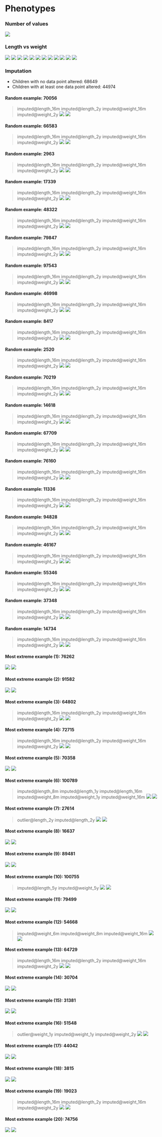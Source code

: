 # Phenotypes
### Number of values
![](plots/n.png)
### Length vs weight
![](plots/length_weight_1.png)
![](plots/length_weight_2.png)
![](plots/length_weight_3.png)
![](plots/length_weight_4.png)
![](plots/length_weight_5.png)
![](plots/length_weight_6.png)
![](plots/length_weight_7.png)
![](plots/length_weight_8.png)
![](plots/length_weight_9.png)
![](plots/length_weight_10.png)
![](plots/length_weight_11.png)
![](plots/length_weight_12.png)
### Imputation
- Children with no data point altered: 68649
- Children with at least one data point altered: 44974
#### Random example: 70056
> imputed@length_16m imputed@length_2y imputed@weight_16m imputed@weight_2y
![](plots/70056_length.png)
![](plots/70056_weight.png)
#### Random example: 66583
> imputed@length_16m imputed@length_2y imputed@weight_16m imputed@weight_2y
![](plots/66583_length.png)
![](plots/66583_weight.png)
#### Random example: 2963
> imputed@length_16m imputed@length_2y imputed@weight_16m imputed@weight_2y
![](plots/2963_length.png)
![](plots/2963_weight.png)
#### Random example: 17339
> imputed@length_16m imputed@length_2y imputed@weight_16m imputed@weight_2y
![](plots/17339_length.png)
![](plots/17339_weight.png)
#### Random example: 48322
> imputed@length_16m imputed@length_2y imputed@weight_16m imputed@weight_2y
![](plots/48322_length.png)
![](plots/48322_weight.png)
#### Random example: 79847
> imputed@length_16m imputed@length_2y imputed@weight_16m imputed@weight_2y
![](plots/79847_length.png)
![](plots/79847_weight.png)
#### Random example: 97543
> imputed@length_16m imputed@length_2y imputed@weight_16m imputed@weight_2y
![](plots/97543_length.png)
![](plots/97543_weight.png)
#### Random example: 46998
> imputed@length_16m imputed@length_2y imputed@weight_16m imputed@weight_2y
![](plots/46998_length.png)
![](plots/46998_weight.png)
#### Random example: 8417
> imputed@length_16m imputed@length_2y imputed@weight_16m imputed@weight_2y
![](plots/8417_length.png)
![](plots/8417_weight.png)
#### Random example: 2520
> imputed@length_16m imputed@length_2y imputed@weight_16m imputed@weight_2y
![](plots/2520_length.png)
![](plots/2520_weight.png)
#### Random example: 70219
> imputed@length_16m imputed@length_2y imputed@weight_16m imputed@weight_2y
![](plots/70219_length.png)
![](plots/70219_weight.png)
#### Random example: 14618
> imputed@length_16m imputed@length_2y imputed@weight_16m imputed@weight_2y
![](plots/14618_length.png)
![](plots/14618_weight.png)
#### Random example: 67709
> imputed@length_16m imputed@length_2y imputed@weight_16m imputed@weight_2y
![](plots/67709_length.png)
![](plots/67709_weight.png)
#### Random example: 76160
> imputed@length_16m imputed@length_2y imputed@weight_16m imputed@weight_2y
![](plots/76160_length.png)
![](plots/76160_weight.png)
#### Random example: 11336
> imputed@length_16m imputed@length_2y imputed@weight_16m imputed@weight_2y
![](plots/11336_length.png)
![](plots/11336_weight.png)
#### Random example: 94828
> imputed@length_16m imputed@length_2y imputed@weight_16m imputed@weight_2y
![](plots/94828_length.png)
![](plots/94828_weight.png)
#### Random example: 46167
> imputed@length_16m imputed@length_2y imputed@weight_16m imputed@weight_2y
![](plots/46167_length.png)
![](plots/46167_weight.png)
#### Random example: 55346
> imputed@length_16m imputed@length_2y imputed@weight_16m imputed@weight_2y
![](plots/55346_length.png)
![](plots/55346_weight.png)
#### Random example: 37348
> imputed@length_16m imputed@length_2y imputed@weight_16m imputed@weight_2y
![](plots/37348_length.png)
![](plots/37348_weight.png)
#### Random example: 14734
> imputed@length_16m imputed@length_2y imputed@weight_16m imputed@weight_2y
![](plots/14734_length.png)
![](plots/14734_weight.png)
#### Most extreme example (1): 76262
> 
![](plots/76262_length.png)
![](plots/76262_weight.png)
#### Most extreme example (2): 91582
> 
![](plots/91582_length.png)
![](plots/91582_weight.png)
#### Most extreme example (3): 64802
> imputed@length_16m imputed@length_2y imputed@weight_16m imputed@weight_2y
![](plots/64802_length.png)
![](plots/64802_weight.png)
#### Most extreme example (4): 72715
> imputed@length_16m imputed@length_2y imputed@weight_16m imputed@weight_2y
![](plots/72715_length.png)
![](plots/72715_weight.png)
#### Most extreme example (5): 70358
> 
![](plots/70358_length.png)
![](plots/70358_weight.png)
#### Most extreme example (6): 100789
> imputed@length_8m imputed@length_1y imputed@length_16m imputed@weight_8m imputed@weight_1y imputed@weight_16m
![](plots/100789_length.png)
![](plots/100789_weight.png)
#### Most extreme example (7): 27614
> outlier@length_2y imputed@length_2y
![](plots/27614_length.png)
![](plots/27614_weight.png)
#### Most extreme example (8): 16637
> 
![](plots/16637_length.png)
![](plots/16637_weight.png)
#### Most extreme example (9): 89481
> 
![](plots/89481_length.png)
![](plots/89481_weight.png)
#### Most extreme example (10): 100755
> imputed@length_5y imputed@weight_5y
![](plots/100755_length.png)
![](plots/100755_weight.png)
#### Most extreme example (11): 79499
> 
![](plots/79499_length.png)
![](plots/79499_weight.png)
#### Most extreme example (12): 54668
> imputed@weight_6m imputed@weight_8m imputed@weight_16m
![](plots/54668_length.png)
![](plots/54668_weight.png)
#### Most extreme example (13): 64729
> imputed@length_16m imputed@length_2y imputed@weight_16m imputed@weight_2y
![](plots/64729_length.png)
![](plots/64729_weight.png)
#### Most extreme example (14): 30704
> 
![](plots/30704_length.png)
![](plots/30704_weight.png)
#### Most extreme example (15): 31381
> 
![](plots/31381_length.png)
![](plots/31381_weight.png)
#### Most extreme example (16): 51548
> outlier@weight_1y imputed@weight_1y imputed@weight_2y
![](plots/51548_length.png)
![](plots/51548_weight.png)
#### Most extreme example (17): 44042
> 
![](plots/44042_length.png)
![](plots/44042_weight.png)
#### Most extreme example (18): 3815
> 
![](plots/3815_length.png)
![](plots/3815_weight.png)
#### Most extreme example (19): 19023
> imputed@length_16m imputed@length_2y imputed@weight_16m imputed@weight_2y
![](plots/19023_length.png)
![](plots/19023_weight.png)
#### Most extreme example (20): 74756
> 
![](plots/74756_length.png)
![](plots/74756_weight.png)
